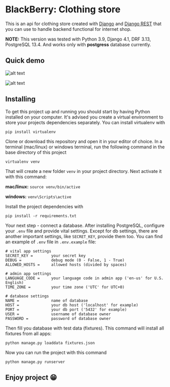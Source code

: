 # BlackBerry: Clothing store

This is an api for clothing store created with [Django](http://www.djangoproject.com) and [Django REST](https://www.django-rest-framework.org/) that you can use to handle backend functional for internet shop.

**NOTE:** This version was tested with Python 3.9, Django 4.1, DRF 3.13, PostgreSQL 13.4. And works only with **postgress** database currently.

## Quick demo

![alt text](https://drive.google.com/uc?export=view&id=1uRjtzZDl64S5uqzLtShyt1hDmKIX99AI "main")

![alt text](https://drive.google.com/uc?export=view&id=138jk7M8LszvfuTUdLjVhAhZDFJT4tkeK "products")

## Installing

To get this project up and running you should start by having Python installed on your computer. It's advised you create a virtual environment to store your projects dependencies separately. You can install virtualenv with

```
pip install virtualenv
```

Clone or download this repository and open it in your editor of choice. In a terminal (mac/linux) or windows terminal, run the following command in the base directory of this project

```
virtualenv venv
```

That will create a new folder `venv` in your project directory. Next activate it with this command:

**mac/linux:** `source venv/bin/active`

**windows:** `venv\Scripts\active`

Install the project dependencies with

```
pip install -r requirements.txt
```

Your next step - connect a database. After installing PostgreSQL, configure your `.env` file and provide vital settings. Except for db settings, there are another important settings, like `SECRET_KEY`, provide them too. You can find an example of `.env` file in `.env.example` file:

```
# vital app settings
SECRET_KEY =        your secret key
DEBUG =             debug mode (0 - False, 1 - True)
ALLOWED_HOSTS =     allowed hosts (divided by spaces)

# admin app settings
LANGUAGE_CODE =     your language code in admin app ('en-us' for U.S. English)
TIME_ZONE =         your time zone ('UTC' for UTC+0)

# database settings
NAME =              name of database
HOST =              your db host ('localhost' for example)
PORT =              your db port ('5432' for example)
USER =              username of database owner
PASSWORD =          password of database owner
```

Then fill you database with test data (fixtures). This command will install all fixtures from all apps:

```
python manage.py loaddata fixtures.json
```

Now you can run the project with this command

```
python manage.py runserver
```

## Enjoy project 😁
